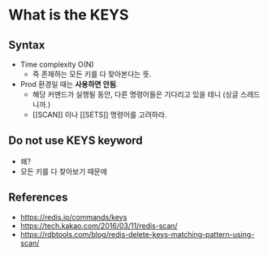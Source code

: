 # What is the KEYS
## Syntax
- Time complexity O(N)
    - 즉 존재하는 모든 키를 다 찾아본다는 뜻.
- Prod 환경일 때는 **사용하면 안됨**.
    - 해당 커맨드가 실행될 동안, 다른 명령어들은 기다리고 있을 테니 (싱글 스레드니까.)
    - [[SCAN]] 이나 [[SETS]] 명령어를 고려하라.

## Do not use KEYS keyword
- 왜?
- 모든 키를 다 찾아보기 때문에

## References
- https://redis.io/commands/keys
- https://tech.kakao.com/2016/03/11/redis-scan/
- https://rdbtools.com/blog/redis-delete-keys-matching-pattern-using-scan/